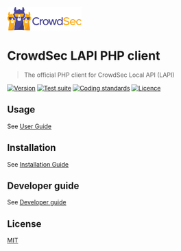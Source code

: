 ![CrowdSec Logo](https://raw.githubusercontent.com/crowdsecurity/php-lapi-client/main/docs/images/logo_crowdsec.png)

# CrowdSec LAPI PHP client

> The official PHP client for CrowdSec Local API (LAPI)

[![Version](https://img.shields.io/github/v/release/crowdsecurity/php-lapi-client?include_prereleases)](https://github.com/crowdsecurity/php-lapi-client/releases/)
[![Test suite](https://github.com/crowdsecurity/php-lapi-client/actions/workflows/unit-and-integration-test.yml/badge.svg)](https://github.com/crowdsecurity/php-lapi-client/actions/workflows/unit-and-integration-test.yml)
[![Coding standards](https://github.com/crowdsecurity/php-lapi-client/actions/workflows/coding-standards.yml/badge.svg)](https://github.com/crowdsecurity/php-lapi-client/actions/workflows/coding-standards.yml)
[![Licence](https://img.shields.io/github/license/crowdsecurity/php-lapi-client)](https://github.com/crowdsecurity/php-lapi-client/blob/main/LICENSE)


## Usage

See [User Guide](https://github.com/crowdsecurity/php-lapi-client/blob/main/docs/USER_GUIDE.md)

## Installation

See [Installation Guide](https://github.com/crowdsecurity/php-lapi-client/blob/main/docs/INSTALLATION_GUIDE.md)

## Developer guide

See [Developer guide](https://github.com/crowdsecurity/php-lapi-client/blob/main/docs/DEVELOPER.md)


## License

[MIT](https://github.com/crowdsecurity/php-lapi-client/blob/main/LICENSE)
